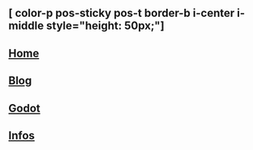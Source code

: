 [ color-p pos-sticky pos-t border-b i-center i-middle style="height: 50px;"]
---
[Home](/)
---
[Blog](/blog/)
---
[Godot](#/godot/)
---
[Infos](#/infos/)
---
